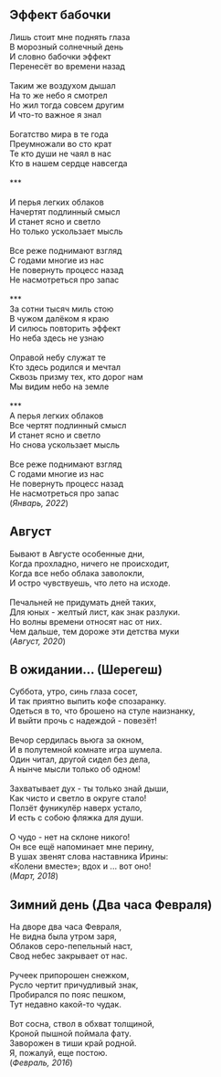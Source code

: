 ## Эффект бабочки

Лишь стоит мне поднять глаза\
В морозный солнечный день\
И словно бабочки эффект\
Перенесёт во времени назад\
\
Таким же воздухом дышал\
На то же небо я смотрел\
Но жил тогда совсем другим\
И что-то важное я знал\
\
Богатство мира в те года\
Преумножали во сто крат\
Те кто души не чаял в нас\
Кто в нашем сердце навсегда\
\
\*\*\*\
\
И перья легких облаков\
Начертят подлинный смысл\
И станет ясно и светло\
Но только ускользает мысль\
\
Все реже поднимают взгляд\
С годами многие из нас\
Не повернуть процесс назад\
Не насмотреться про запас\
\
\*\*\*\
За сотни тысяч миль стою\
В чужом далёком я краю\
И силюсь повторить эффект\
Но неба здесь не узнаю\
\
Оправой небу служат те\
Кто здесь родился и мечтал\
Сквозь призму тех, кто дорог нам\
Мы видим небо на земле\
\
\*\*\*\
А перья легких облаков\
Все чертят подлинный смысл\
И станет ясно и светло\
Но снова ускользает мысль\
\
Все реже поднимают взгляд\
С годами многие из нас\
Не повернуть процесс назад\
Не насмотреться про запас\
           (*Январь, 2022*)

## Август
Бывают в Августе особенные дни,\
Когда прохладно,  ничего не происходит,\
Когда все небо облака заволокли,\
И остро чувствуешь, что лето на исходе.\
\
Печальней не придумать дней таких,\
Для юных - желтый лист, как знак разлуки.\
Но волны времени относят нас от них.\
Чем дальше, тем дороже эти детства муки\
                (*Август, 2020*)

## В ожидании... (Шерегеш)

Суббота, утро, синь глаза сосет,\
И так приятно выпить кофе спозаранку.\
Одеться в то, что брошено на стуле наизнанку,\
И выйти прочь с надеждой - повезёт!\
\
Вечор сердилась вьюга за окном,\
И в полутемной комнате игра шумела.\
Один читал, другой сидел без дела,\
А нынче мысли только об одном!\
\
Захватывает дух - ты только знай дыши,\
Как чисто и светло в округе стало!\
Ползёт фуникулёр наверх устало,\
И есть с собою фляжка для души.\
\
О чудо - нет на склоне никого!\
Он все ещё напоминает мне перину,\
В ушах звенят слова наставника Ирины:\
«Колени вместе»; вдох и ... вот оно!\
                (*Март, 2018*)

## Зимний день (Два часа Февраля)

На дворе два часа Февраля,\
Не видна была утром заря,\
Облаков серо-пепельный наст,\
Свод небес закрывает от нас.\
\
Ручеек припорошен снежком,\
Русло чертит причудливый знак,\
Пробирался по пояс пешком,\
Тут недавно какой-то чудак.\
\
Вот сосна, ствол в обхват толщиной,\
Кроной пышной поймала фату.\
Заворожен в тиши край родной.\
Я, пожалуй, еще постою.\
                (*Февраль, 2016*)
